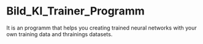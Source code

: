 # Bild_KI_Trainer_Programm
It is an programm that helps you creating trained neural networks with your own training data and thrainings datasets.
